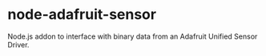 node-adafruit-sensor
====================

Node.js addon to interface with binary data from an Adafruit Unified Sensor Driver.
